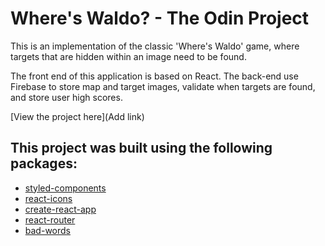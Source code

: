 # Where's Waldo? - The Odin Project

This is an implementation of the classic 'Where's Waldo' game, where targets that are hidden within an image need to be found.

The front end of this application is based on React. The back-end use Firebase to store map and target images, validate when targets are found, and store user high scores.

[View the project here](Add link)

## This project was built using the following packages:

- [styled-components](https://styled-components.com/)
- [react-icons](https://react-icons.github.io/react-icons/)
- [create-react-app](https://github.com/facebook/create-react-app)
- [react-router](https://reactrouter.com)
- [bad-words](https://www.npmjs.com/package/bad-words)
